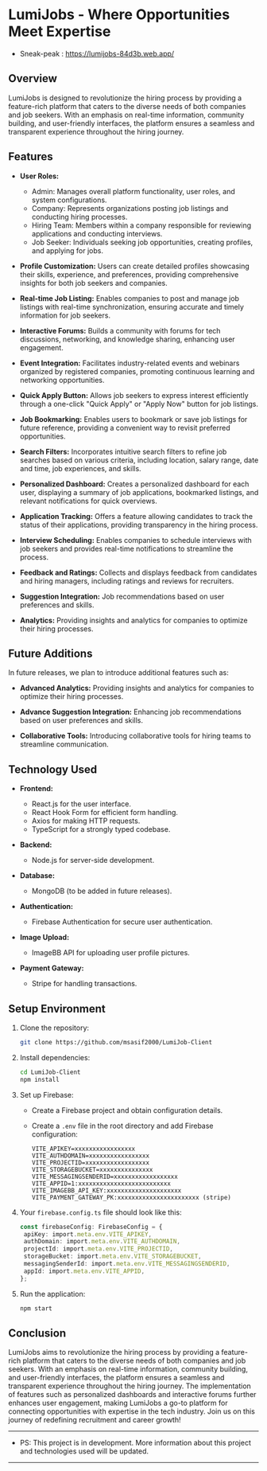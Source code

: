 # LumiJobs - Where Opportunities Meet Expertise

- Sneak-peak : https://lumijobs-84d3b.web.app/

## Overview

LumiJobs is designed to revolutionize the hiring process by providing a feature-rich platform that caters to the diverse needs of both companies and job seekers. With an emphasis on real-time information, community building, and user-friendly interfaces, the platform ensures a seamless and transparent experience throughout the hiring journey.

## Features

- **User Roles:**
  - Admin: Manages overall platform functionality, user roles, and system configurations.
  - Company: Represents organizations posting job listings and conducting hiring processes.
  - Hiring Team: Members within a company responsible for reviewing applications and conducting interviews.
  - Job Seeker: Individuals seeking job opportunities, creating profiles, and applying for jobs.

- **Profile Customization:**
  Users can create detailed profiles showcasing their skills, experience, and preferences, providing comprehensive insights for both job seekers and companies.

- **Real-time Job Listing:**
  Enables companies to post and manage job listings with real-time synchronization, ensuring accurate and timely information for job seekers.

- **Interactive Forums:**
  Builds a community with forums for tech discussions, networking, and knowledge sharing, enhancing user engagement.

- **Event Integration:**
  Facilitates industry-related events and webinars organized by registered companies, promoting continuous learning and networking opportunities.

- **Quick Apply Button:**
  Allows job seekers to express interest efficiently through a one-click "Quick Apply" or "Apply Now" button for job listings.

- **Job Bookmarking:**
  Enables users to bookmark or save job listings for future reference, providing a convenient way to revisit preferred opportunities.

- **Search Filters:**
  Incorporates intuitive search filters to refine job searches based on various criteria, including location, salary range, date and time, job experiences, and skills.

- **Personalized Dashboard:**
  Creates a personalized dashboard for each user, displaying a summary of job applications, bookmarked listings, and relevant notifications for quick overviews.

- **Application Tracking:**
  Offers a feature allowing candidates to track the status of their applications, providing transparency in the hiring process.

- **Interview Scheduling:**
  Enables companies to schedule interviews with job seekers and provides real-time notifications to streamline the process.

- **Feedback and Ratings:**
  Collects and displays feedback from candidates and hiring managers, including ratings and reviews for recruiters.

- **Suggestion Integration:**
  Job recommendations based on user preferences and skills.

- **Analytics:**
  Providing insights and analytics for companies to optimize their hiring processes.

## Future Additions

In future releases, we plan to introduce additional features such as:

- **Advanced Analytics:**
  Providing insights and analytics for companies to optimize their hiring processes.

- **Advance Suggestion Integration:**
  Enhancing job recommendations based on user preferences and skills.

- **Collaborative Tools:**
  Introducing collaborative tools for hiring teams to streamline communication.

## Technology Used

- **Frontend:**
  - React.js for the user interface.
  - React Hook Form for efficient form handling.
  - Axios for making HTTP requests.
  - TypeScript for a strongly typed codebase.

- **Backend:**
  - Node.js for server-side development.

- **Database:**
  - MongoDB (to be added in future releases).

- **Authentication:**
  - Firebase Authentication for secure user authentication.

- **Image Upload:**
  - ImageBB API for uploading user profile pictures.

- **Payment Gateway:**
  - Stripe for handling transactions.

## Setup Environment

1. Clone the repository:

    ```bash
    git clone https://github.com/msasif2000/LumiJob-Client
    ```

2. Install dependencies:

    ```bash
    cd LumiJob-Client
    npm install
    ```

3. Set up Firebase:
   - Create a Firebase project and obtain configuration details.
   - Create a `.env` file in the root directory and add Firebase configuration:

     ```env
     VITE_APIKEY=xxxxxxxxxxxxxxxxx
     VITE_AUTHDOMAIN=xxxxxxxxxxxxxxxxx
     VITE_PROJECTID=xxxxxxxxxxxxxxxxxx
     VITE_STORAGEBUCKET=xxxxxxxxxxxxxxx
     VITE_MESSAGINGSENDERID=xxxxxxxxxxxxxxxxxx
     VITE_APPID=1:xxxxxxxxxxxxxxxxxxxxxxxxxx
     VITE_IMAGEBB_API_KEY:xxxxxxxxxxxxxxxxxxxxx
     VITE_PAYMENT_GATEWAY_PK:xxxxxxxxxxxxxxxxxxxxxxx (stripe)

     ```

4. Your `firebase.config.ts` file should look like this:

    ```typescript
    const firebaseConfig: FirebaseConfig = {
     apiKey: import.meta.env.VITE_APIKEY,
     authDomain: import.meta.env.VITE_AUTHDOMAIN,
     projectId: import.meta.env.VITE_PROJECTID,
     storageBucket: import.meta.env.VITE_STORAGEBUCKET,
     messagingSenderId: import.meta.env.VITE_MESSAGINGSENDERID,
     appId: import.meta.env.VITE_APPID,
    };
    ```

5. Run the application:

    ```bash
    npm start
    ```

## Conclusion

LumiJobs aims to revolutionize the hiring process by providing a feature-rich platform that caters to the diverse needs of both companies and job seekers. With an emphasis on real-time information, community building, and user-friendly interfaces, the platform ensures a seamless and transparent experience throughout the hiring journey. The implementation of features such as personalized dashboards and interactive forums further enhances user engagement, making LumiJobs a go-to platform for connecting opportunities with expertise in the tech industry. Join us on this journey of redefining recruitment and career growth!

---
- PS: This project is in development. More information about this project and technologies used will be updated.
---